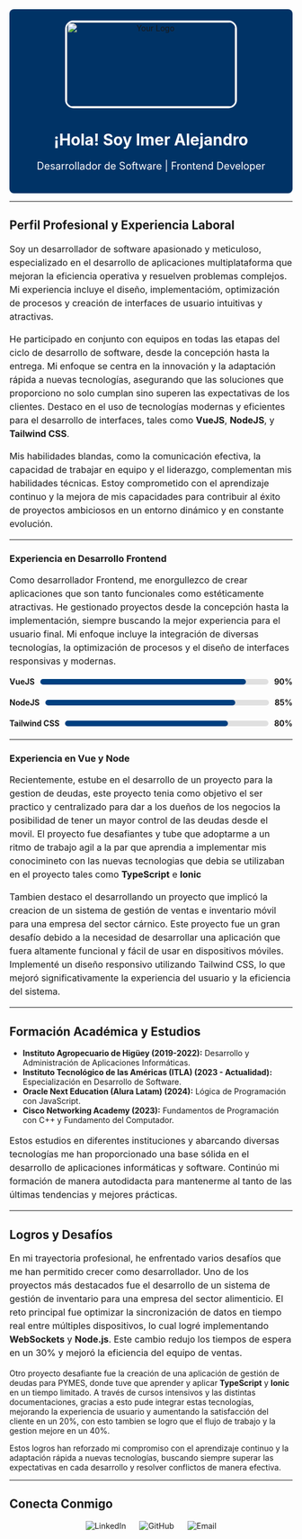 <!-- Encabezado con un fondo azul marino -->
<div align="center" style="background-color: #003366; padding: 20px; border-radius: 8px;">
  <img src="https://res.cloudinary.com/cede-o/image/upload/v1722551833/depositphotos_291165628-stock-illustration-technological-dark-background-vector-illustration_wmhxrj.webp" alt="Your Logo" width="300" height="150" style="border-radius: 15px; border: 3px solid #fff;">
  <h1 style="color: #ffffff;">¡Hola! Soy Imer Alejandro</h1>
  <p style="color: #ffffff; font-size: 18px;">Desarrollador de Software | Frontend Developer</p>
</div>

---

<!-- Descripción profesional -->
## Perfil Profesional y Experiencia Laboral
<p style="font-size: 16px; line-height: 1.5;">
Soy un desarrollador de software apasionado y meticuloso, especializado en el desarrollo de aplicaciones multiplataforma que mejoran la eficiencia operativa y resuelven problemas complejos. Mi experiencia incluye el diseño, implementacióm, optimización de procesos y creación de interfaces de usuario intuitivas y atractivas.
</p>

<p style="font-size: 16px; line-height: 1.5;">
He participado en conjunto con equipos en todas las etapas del ciclo de desarrollo de software, desde la concepción hasta la entrega. Mi enfoque se centra en la innovación y la adaptación rápida a nuevas tecnologías, asegurando que las soluciones que proporciono no solo cumplan sino superen las expectativas de los clientes. Destaco en el uso de tecnologías modernas y eficientes para el desarrollo de interfaces, tales como <strong>VueJS</strong>, <strong>NodeJS</strong>, y <strong>Tailwind CSS</strong>.
</p>



<p style="font-size: 16px; line-height: 1.5;">
Mis habilidades blandas, como la comunicación efectiva, la capacidad de trabajar en equipo y el liderazgo, complementan mis habilidades técnicas. Estoy comprometido con el aprendizaje continuo y la mejora de mis capacidades para contribuir al éxito de proyectos ambiciosos en un entorno dinámico y en constante evolución.
</p>

---

<!-- Experiencia Frontend -->
### Experiencia en Desarrollo Frontend
<p style="font-size: 16px; line-height: 1.5;">
Como desarrollador Frontend, me enorgullezco de crear aplicaciones que son tanto funcionales como estéticamente atractivas. He gestionado proyectos desde la concepción hasta la implementación, siempre buscando la mejor experiencia para el usuario final. Mi enfoque incluye la integración de diversas tecnologías, la optimización de procesos y el diseño de interfaces responsivas y modernas.
</p>

<!-- Barra de progreso para habilidades -->
<div style="display: flex; align-items: center; gap: 10px; margin-bottom: 20px;">
  <span style="font-weight: bold;">VueJS</span>
  <div style="flex: 1; height: 10px; background-color: #e0e0e0; border-radius: 5px;">
    <div style="width: 90%; height: 100%; background-color: #004080; border-radius: 5px;"></div>
  </div>
  <span style="font-weight: bold;">90%</span>
</div>
<div style="display: flex; align-items: center; gap: 10px; margin-bottom: 20px;">
  <span style="font-weight: bold;">NodeJS</span>
  <div style="flex: 1; height: 10px; background-color: #e0e0e0; border-radius: 5px;">
    <div style="width: 85%; height: 100%; background-color: #004080; border-radius: 5px;"></div>
  </div>
  <span style="font-weight: bold;">85%</span>
</div>
<div style="display: flex; align-items: center; gap: 10px; margin-bottom: 20px;">
  <span style="font-weight: bold;">Tailwind CSS</span>
  <div style="flex: 1; height: 10px; background-color: #e0e0e0; border-radius: 5px;">
    <div style="width: 80%; height: 100%; background-color: #004080; border-radius: 5px;"></div>
  </div>
  <span style="font-weight: bold;">80%</span>
</div>

---

<!-- Experiencia Vue y Node -->
### Experiencia en Vue y Node
<p style="font-size: 16px; line-height: 1.5;">
Recientemente, estube en el desarrollo de un proyecto para la gestion de deudas, este proyecto tenia como objetivo el ser practico y centralizado para dar a los dueños de los negocios la posibilidad de tener un mayor control de las deudas desde el movil. El proyecto fue desafiantes y tube que adoptarme a un ritmo de trabajo agil a la par que aprendia a implementar mis conocimineto con las nuevas tecnologias que debia se utilizaban en el proyecto tales como <strong>TypeScript</strong> e <strong>Ionic</strong>
</p>

<p style="font-size: 16px; line-height: 1.5;">
Tambien destaco el desarrollando un proyecto que implicó la creacion de un sistema de gestión de ventas e inventario móvil para una empresa del sector cárnico. Este proyecto fue un gran desafío debido a la necesidad de desarrollar una aplicación que fuera altamente funcional y fácil de usar en dispositivos móviles. Implementé un diseño responsivo utilizando Tailwind CSS, lo que mejoró significativamente la experiencia del usuario y la eficiencia del sistema.
</p>

---

<!-- Formación académica -->
## Formación Académica y Estudios
- **Instituto Agropecuario de Higüey (2019-2022):** Desarrollo y Administración de Aplicaciones Informáticas.
- **Instituto Tecnológico de las Américas (ITLA) (2023 - Actualidad):** Especialización en Desarrollo de Software.
- **Oracle Next Education (Alura Latam) (2024):** Lógica de Programación con JavaScript.
- **Cisco Networking Academy (2023):** Fundamentos de Programación con C++ y Fundamento del Computador.

<p style="font-size: 16px; line-height: 1.5;">
Estos estudios en diferentes instituciones y abarcando diversas tecnologías me han proporcionado una base sólida en el desarrollo de aplicaciones informáticas y software. Continúo mi formación de manera autodidacta para mantenerme al tanto de las últimas tendencias y mejores prácticas.
</p>

---

<!-- Sección de logros -->
## Logros y Desafíos
<p style="font-size: 16px; line-height: 1.5;">
En mi trayectoria profesional, he enfrentado varios desafíos que me han permitido crecer como desarrollador. Uno de los proyectos más destacados fue el desarrollo de un sistema de gestión de inventario para una empresa del sector alimenticio. El reto principal fue optimizar la sincronización de datos en tiempo real entre múltiples dispositivos, lo cual logré implementando <strong>WebSockets</strong> y <strong>Node.js</strong>. Este cambio redujo los tiempos de espera en un 30% y mejoró la eficiencia del equipo de ventas.

Otro proyecto desafiante fue la creación de una aplicación de gestión de deudas para PYMES, donde tuve que aprender y aplicar <strong>TypeScript</strong> y <strong>Ionic</strong> en un tiempo limitado. A través de cursos intensivos y las distintas documentaciones, gracias a esto pude integrar estas tecnologías, mejorando la experiencia de usuario y aumentando la satisfacción del cliente en un 20%, con esto tambien se logro que el flujo de trabajo y la gestion mejore en un 40%. 

Estos logros han reforzado mi compromiso con el aprendizaje continuo y la adaptación rápida a nuevas tecnologías, buscando siempre superar las expectativas en cada desarrollo y resolver conflictos de manera efectiva.
</p>

---

<!-- Contacto -->
## Conecta Conmigo
<p align="center">
  <a href="https://www.linkedin.com/in/imer-alejandro" style="text-decoration: none; margin: 10px;">
    <img src="https://img.shields.io/badge/LinkedIn-0077B5?style=for-the-badge&logo=linkedin&logoColor=white" alt="LinkedIn" />
  </a>
  <a href="https://github.com/Imer-Alejandro/" style="text-decoration: none; margin: 10px;">
    <img src="https://img.shields.io/badge/GitHub-181717?style=for-the-badge&logo=github&logoColor=white" alt="GitHub" />
  </a>
  <a href="mailto:consymer1@gmail.com" style="text-decoration: none; margin: 10px;">
    <img src="https://img.shields.io/badge/Email-D14836?style=for-the-badge&logo=gmail&logoColor=white" alt="Email" />
  </a>
</p>
